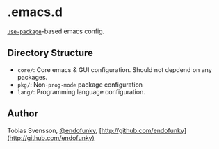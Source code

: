 # .emacs.d

[`use-package`](https://github.com/jwiegley/use-package)-based emacs config.

## Directory Structure

- `core/`: Core emacs & GUI configuration. Should not depdend on any packages.
- `pkg/`: Non-`prog-mode` package configuration
- `lang/`: Programming language configuration.

## Author

Tobias Svensson, [@endofunky](https://twitter.com/endofunky), [http://github.com/endofunky](http://github.com/endofunky)
